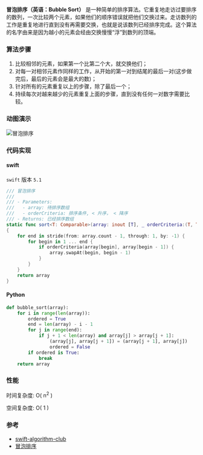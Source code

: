 **冒泡排序（英语：Bubble Sort）** 是一种简单的排序算法。它重复地走访过要排序的数列，一次比较两个元素，如果他们的顺序错误就把他们交换过来。走访数列的工作是重复地进行直到没有再需要交换，也就是说该数列已经排序完成。这个算法的名字由来是因为越小的元素会经由交换慢慢“浮”到数列的顶端。

### 算法步骤

1. 比较相邻的元素，如果第一个比第二个大，就交换他们；
2. 对每一对相邻元素作同样的工作，从开始的第一对到结尾的最后一对(这步做完后，最后的元素会是最大的数)；
3. 针对所有的元素重复以上的步骤，除了最后一个；
4. 持续每次对越来越少的元素重复上面的步骤，直到没有任何一对数字需要比较。

### 动图演示

![冒泡排序](./images/bubbleSort.gif)


### 代码实现

#### swift

`swift` 版本 `5.1`

```swift
/// 冒泡排序
///
/// - Parameters:
///   - array: 待排序数组
///   - orderCriteria: 排序条件, < 升序， < 降序
/// - Returns: 已经排序数组
static func sort<T: Comparable>(array: inout [T], _ orderCriteria:(T, T) -> Bool) -> [T] 
{
    for end in stride(from: array.count - 1, through: 1, by: -1) {
        for begin in 1 ... end {
            if orderCriteria(array[begin], array[begin - 1]) {
                array.swapAt(begin, begin - 1)
            }
        }
    }  
    return array
}
```



#### Python

```python
def bubble_sort(array):
    for i in range(len(array)):
        ordered = True
        end = len(array) - i - 1
        for j in range(end):
            if j + 1 < len(array) and array[j] > array[j + 1]:
                (array[j], array[j + 1]) = (array[j + 1], array[j])
                ordered = False
        if ordered is True:
            break
    return array
```



### 性能

时间复杂度: O( n<sup>2</sup> )

空间复杂度: O( 1 )




### 参考

- [swift-algorithm-club](https://github.com/raywenderlich/swift-algorithm-club/tree/master/Bubble%20Sort)
- [冒泡排序](https://www.runoob.com/w3cnote/bubble-sort.html)

